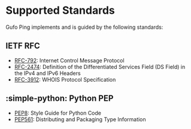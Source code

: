 # Supported Standards

Gufo Ping implements and is guided by the following standards:

## IETF RFC

* [RFC-792][RFC-792]: Internet Control Message Protocol
* [RFC-2474][RFC-2474]: Definition of the Differentiated
  Services Field (DS Field) in the IPv4 and IPv6 Headers
* [RFC-3912][RFC-3912]: WHOIS Protocol Specification

## :simple-python: Python PEP

* [PEP8][PEP8]: Style Guide for Python Code
* [PEP561][PEP561]: Distributing and Packaging Type Information

[RFC-792]: https://datatracker.ietf.org/doc/html/rfc792
[RFC-2474]: https://datatracker.ietf.org/doc/html/rfc2474
[RFC-3912]: https://datatracker.ietf.org/doc/html/rfc3912
[PEP8]: https://peps.python.org/pep-0008/
[PEP561]: https://peps.python.org/pep-0561/
